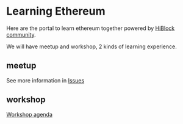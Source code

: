 # Learning Ethereum

Here are the portal to learn ethereum together powered by [HiBlock community](https://hiblock.net).

We will have meetup and workshop, 2 kinds of learning experience.


## meetup
See more information in [Issues](https://github.com/HiBlock/ethereum-learning/issues)

## workshop

[Workshop agenda](./ethereum-workshop.md)


